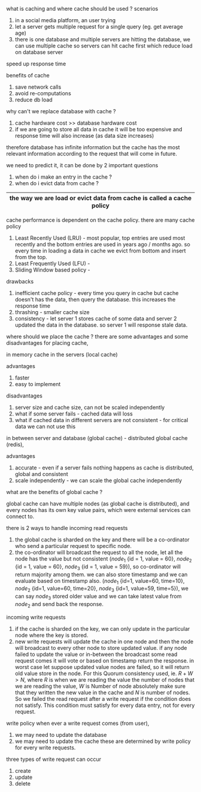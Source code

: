 
what is caching and where cache should be used ?
scenarios 
1. in a social media platform, an user trying 
2. let a server gets multiple request for a single query (eg. get average age)
3. there is one database and multiple servers are hitting the database, we can use multiple cache so servers can hit cache first which reduce load on database server

speed up response time

benefits of cache 
1. save network calls
2. avoid re-computations
3. reduce db load

why can't we replace database with cache ?
1. cache hardware cost >> database hardware cost
2. if we are going to store all data in cache it will be too expensive and response time will also increase (as data size increases)

therefore database has infinite information but the cache has the most relevant information according to the request that will come in future.

we need to predict it, it can be done by 2 important questions
1. when do i make an entry in the cache ?
2. when do i evict data from cache ?

| the way we are load or evict data from cache is called a cache policy | 
| --------------------------------------------------------------- |
cache performance is dependent on the cache policy. there are many cache policy 
1. Least Recently Used (LRU) - most popular, top entries are used most recently and the bottom entries are used in years ago / months ago. so every time in loading a data in cache we evict from bottom and insert from the top.
2. Least Frequently Used (LFU) - 
3. Sliding Window based policy - 

drawbacks
1. inefficient cache policy - every time you query in cache but cache doesn't has the data, then query the database. this increases the response time
2. thrashing - smaller cache size
3. consistency - let server 1 stores cache of some data and server 2 updated the data in the database. so server 1 will response stale data.


where should we place the cache ?
there are some advantages and some disadvantages for placing cache, 

in memory cache in the servers (local cache)

advantages
1. faster
2. easy to implement

disadvantages
1. server size and cache size, can not be scaled independently
2. what if some server fails - cached data will loss
3. what if cached data in different servers are not consistent - for critical data we can not use this


in between server and database (global cache) - distributed global cache (redis), 

advantages
1. accurate - even if a server fails nothing happens as cache is distributed, global and consistent
2. scale independently - we can scale the global cache independently 


what are the benefits of global cache ?

global cache can have multiple nodes (as global cache is distributed), and every nodes has its own key value pairs, which were external services can connect to.

there is 2 ways to handle incoming read requests
1.  the global cache is sharded on the key and there will be a co-ordinator who send a particular request to specific node.
2. the co-ordinator will broadcast the request to all the node, let all the node has the value but not consistent ($node_1$ {id = 1, value = 60}, $node_2$ {id = 1, value = 60}, $node_3$ {id = 1, value = 59}), so co-ordinator will return majority among them. we can also store timestamp and we can evaluate based on timestamp also. ($node_1$ {id=1, value=60, time=10}, $node_2$ {id=1, value=60, time=20}, $node_3$ {id=1, value=59, time=5}), we can say $node_3$ stored older value and we can take latest value from $node_2$ and send back the response.

incoming write requests
1. if the cache is sharded on the key, we can only update in the particular node where the key is stored.
2. new write requests will update the cache in one node and then the node will broadcast to every other node to store updated value. if any node failed to update the value or in-between the broadcast some read request comes it will vote or based on timestamp return the response. in worst case let suppose updated value nodes are failed, so it will return old value store in the node. For this Quorum consistency used, ie. $R + W > N$, where $R$ is when we are reading the value the number of nodes that we are reading the value, $W$ is Number of node absolutely make sure that they written the new value in the cache and $N$ is number of nodes. So we failed the read request after a write request if the condition does not satisfy. This condition must satisfy for every data entry, not for every request.


write policy
when ever a write request comes (from user),
1. we may need to update the database
2. we may need to update the cache
these are determined by write policy for every write requests.

three types of write request can occur
1. create
2. update 
3. delete



